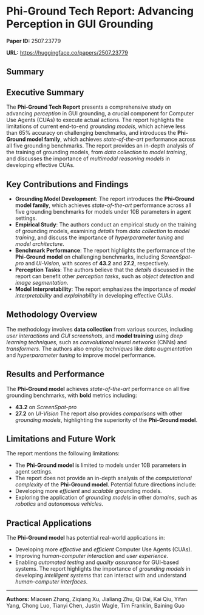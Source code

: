 # Phi-Ground Tech Report: Advancing Perception in GUI Grounding

**Paper ID:** 2507.23779

**URL:** https://huggingface.co/papers/2507.23779

## Summary

## Executive Summary
The **Phi-Ground Tech Report** presents a comprehensive study on advancing *perception* in GUI grounding, a crucial component for Computer Use Agents (CUAs) to execute actual actions. The report highlights the limitations of current end-to-end *grounding models*, which achieve less than 65% accuracy on challenging benchmarks, and introduces the **Phi-Ground model family**, which achieves *state-of-the-art* performance across all five grounding benchmarks. The report provides an in-depth analysis of the training of grounding models, from *data collection* to *model training*, and discusses the importance of *multimodal reasoning models* in developing effective CUAs.

## Key Contributions and Findings
* **Grounding Model Development**: The report introduces the **Phi-Ground model family**, which achieves *state-of-the-art* performance across all five grounding benchmarks for models under 10B parameters in agent settings.
* **Empirical Study**: The authors conduct an empirical study on the training of grounding models, examining *details* from *data collection* to *model training*, and discuss the importance of *hyperparameter tuning* and *model architecture*.
* **Benchmark Performance**: The report highlights the performance of the **Phi-Ground model** on challenging benchmarks, including *ScreenSpot-pro* and *UI-Vision*, with scores of **43.2** and **27.2**, respectively.
* **Perception Tasks**: The authors believe that the *details* discussed in the report can benefit other *perception tasks*, such as *object detection* and *image segmentation*.
* **Model Interpretability**: The report emphasizes the importance of *model interpretability* and *explainability* in developing effective CUAs.

## Methodology Overview
The methodology involves **data collection** from various sources, including *user interactions* and *GUI screenshots*, and **model training** using *deep learning techniques*, such as *convolutional neural networks* (CNNs) and *transformers*. The authors also employ *techniques* like *data augmentation* and *hyperparameter tuning* to improve model performance.

## Results and Performance
The **Phi-Ground model** achieves *state-of-the-art* performance on all five grounding benchmarks, with **bold** metrics including:
* **43.2** on *ScreenSpot-pro*
* **27.2** on *UI-Vision*
The report also provides *comparisons* with other *grounding models*, highlighting the superiority of the **Phi-Ground model**.

## Limitations and Future Work
The report mentions the following limitations:
* The **Phi-Ground model** is limited to models under 10B parameters in agent settings.
* The report does not provide an in-depth analysis of the *computational complexity* of the **Phi-Ground model**.
Potential future directions include:
* Developing more *efficient* and *scalable* grounding models.
* Exploring the application of *grounding models* in other *domains*, such as *robotics* and *autonomous vehicles*.

## Practical Applications
The **Phi-Ground model** has potential real-world applications in:
* Developing more *effective* and *efficient* Computer Use Agents (CUAs).
* Improving *human-computer interaction* and *user experience*.
* Enabling *automated testing* and *quality assurance* for GUI-based systems.
The report highlights the importance of *grounding models* in developing *intelligent systems* that can interact with and understand *human-computer interfaces*.

---

**Authors:** Miaosen Zhang, Ziqiang Xu, Jialiang Zhu, Qi Dai, Kai Qiu, Yifan Yang, Chong Luo, Tianyi Chen, Justin Wagle, Tim Franklin, Baining Guo
